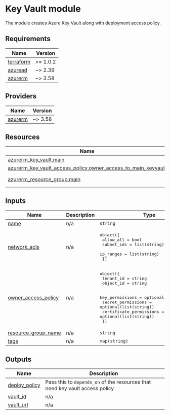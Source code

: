<!-- BEGIN_TF_DOCS -->
# Key Vault module
The module creates Azure Key Vault along with deployment access policy.

## Requirements

| Name | Version |
|------|---------|
| <a name="requirement_terraform"></a> [terraform](#requirement\_terraform) | >= 1.0.2 |
| <a name="requirement_azuread"></a> [azuread](#requirement\_azuread) | ~> 2.39 |
| <a name="requirement_azurerm"></a> [azurerm](#requirement\_azurerm) | ~> 3.58 |

## Providers

| Name | Version |
|------|---------|
| <a name="provider_azurerm"></a> [azurerm](#provider\_azurerm) | ~> 3.58 |

## Resources

| Name | Type |
|------|------|
| [azurerm_key_vault.main](https://registry.terraform.io/providers/hashicorp/azurerm/latest/docs/resources/key_vault) | resource |
| [azurerm_key_vault_access_policy.owner_access_to_main_keyvault](https://registry.terraform.io/providers/hashicorp/azurerm/latest/docs/resources/key_vault_access_policy) | resource |
| [azurerm_resource_group.main](https://registry.terraform.io/providers/hashicorp/azurerm/latest/docs/data-sources/resource_group) | data source |

## Inputs

| Name | Description | Type | Default | Required |
|------|-------------|------|---------|:--------:|
| <a name="input_name"></a> [name](#input\_name) | n/a | `string` | n/a | yes |
| <a name="input_network_acls"></a> [network\_acls](#input\_network\_acls) | n/a | <pre>object({<br>    allow_all  = bool<br>    subnet_ids = list(string)<br>    ip_ranges  = list(string)<br>  })</pre> | n/a | yes |
| <a name="input_owner_access_policy"></a> [owner\_access\_policy](#input\_owner\_access\_policy) | n/a | <pre>object({<br>    tenant_id = string<br>    object_id = string<br><br>    key_permissions         = optional(list(string))<br>    secret_permissions      = optional(list(string))<br>    certificate_permissions = optional(list(string))<br>  })</pre> | n/a | yes |
| <a name="input_resource_group_name"></a> [resource\_group\_name](#input\_resource\_group\_name) | n/a | `string` | n/a | yes |
| <a name="input_tags"></a> [tags](#input\_tags) | n/a | `map(string)` | n/a | yes |

## Outputs

| Name | Description |
|------|-------------|
| <a name="output_deploy_policy"></a> [deploy\_policy](#output\_deploy\_policy) | Pass this to `depends_on` of the resources that need key vault access policy |
| <a name="output_vault_id"></a> [vault\_id](#output\_vault\_id) | n/a |
| <a name="output_vault_url"></a> [vault\_url](#output\_vault\_url) | n/a |
<!-- END_TF_DOCS -->